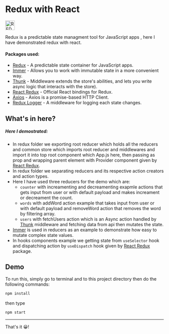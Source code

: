 # Redux with React 
<img src="https://d33wubrfki0l68.cloudfront.net/0834d0215db51e91525a25acf97433051f280f2f/c30f5/img/redux.svg" alt="REDUX-TOOLKIT" height="30">

Redux is a predictable state managment tool for JavaScript apps , here I have demonstrated redux with react.

#### Packages used:
 - [Redux](https://redux.js.org/introduction/getting-started#redux-core) - A predictable state container for JavaScript apps.
 - [Immer](https://immerjs.github.io/immer/installation) - Allows you to work with immutable state in a more convenient way.
 - [Thunk](https://github.com/reduxjs/redux-thunk#installation-and-setup) - Middleware extends the store's abilities, and lets you write async logic that interacts with the store).
 - [React Redux](https://www.npmjs.com/package/react-redux) - Official React bindings for Redux.
 - [Axios](https://axios-http.com/docs/intro#installing) - Axios is a promise-based HTTP Client.
 - [Redux Logger](https://www.npmjs.com/package/redux-logger#install) - A middleware for logging each state changes.
   
## What's in here?
##### Here I demostrated:

- In redux folder we exporting root reducer which holds all the reducers and common store which imports root reducer and middlewares and import it into top root component which App.js here, then passing as prop and wrapping parent element with Provider component given by [React Redux](https://www.npmjs.com/package/react-redux).
- In redux folder we separating reducers and its respective action creators and action types.
- Here I have used three reducers for the demo which are:
  - `counter` with increamenting and decreamenting exapmle actions that gets input from user or with default payload and makes increament or decreament the count.
  - `words` with addWord action example that takes input from user or with default payload and removeWord action that removes the word by filtering array.
  - `users` with fetchUsers action which is an Async action handled by [Thunk](https://github.com/reduxjs/redux-thunk#installation-and-setup) middleware and fetching data from api then mutates the state.
- [Immer](https://immerjs.github.io/immer/installation) is used in reducers as an example to demonstrate how easy to mutate complex state values.
- In hooks components example we getting state from `useSelector` hook and dispatching action by `useDispatch` hook given by [React Redux](https://www.npmjs.com/package/react-redux) package.

## Demo
To run this, simply go to terminal and to this project directory then do the following commands:
```sh
npm install
```
then type
```sh
npm start
```
---
That's it 😀!

